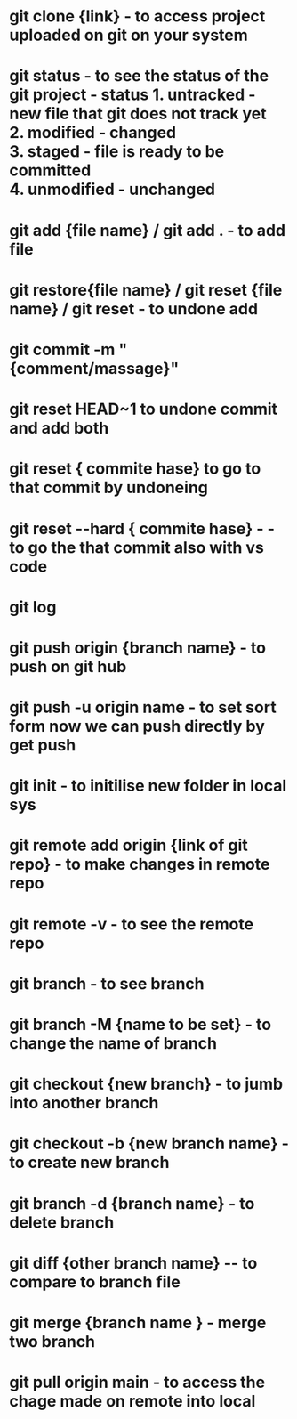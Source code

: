 # git clone {link}       - to access project uploaded on git on your system

# git status        - to see the status of the git project - status   1. untracked - new file that git does not track yet  <br>2. modified - changed <br> 3. staged - file is ready to be committed  <br> 4. unmodified - unchanged


# git add {file name} / git add .  - to add file
# git restore{file name}  / git reset {file name} / git reset        - to undone add


# git commit -m "{comment/massage}"
# git reset HEAD~1      to undone commit and add both
# git reset { commite hase}   to go to that commit by undoneing 
# git reset --hard { commite hase}    - -to go the that commit also with vs code


# git log


# git push origin {branch name}     - to push on git hub
# git push -u origin name    - to set sort form now we can push directly by get push


# git init  - to initilise new folder in local sys
# git remote add origin {link of git repo}  - to make changes in remote repo
# git remote -v    - to see the remote repo



# git branch     - to see branch
# git branch -M {name to be set}       - to change the name of branch
# git checkout {new branch}   - to jumb into another branch
# git checkout -b {new branch name}  - to create new branch
# git branch -d {branch name}   - to delete branch




# git diff {other branch name}   -- to compare to branch file 
# git merge {branch name }     - merge two branch


# git pull origin main   - to access the chage made on remote into local 


